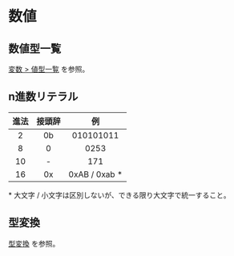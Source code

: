 # 数値

## 数値型一覧

[変数 > 値型一覧](./variable.md) を参照。

## n進数リテラル

|進法|接頭辞|例|
|:-:|:-:|:-:|
|2|0b|010101011|
|8|0|0253|
|10|-|171|
|16|0x|0xAB / 0xab  \*|

\* 大文字 / 小文字は区別しないが、できる限り大文字で統一すること。

## 型変換

[型変換](./cast.md) を参照。
